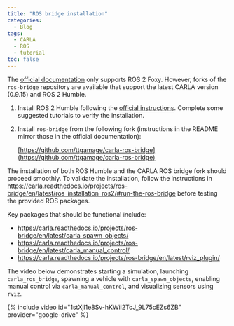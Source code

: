 ```yaml
---
title: "ROS bridge installation"
categories:
  - Blog
tags:
  - CARLA
  - ROS
  - tutorial
toc: false
---
```

The [official documentation](https://carla.readthedocs.io/projects/ros-bridge/en/latest/) only supports ROS 2 Foxy. However, forks of the `ros-bridge` repository are available that support the latest CARLA version (0.9.15) and ROS 2 Humble.

1. Install ROS 2 Humble following the [official instructions](https://docs.ros.org/en/humble/Installation.html). Complete some suggested tutorials to verify the installation.
2. Install `ros-bridge` from the following fork (instructions in the README mirror those in the official documentation):

    [https://github.com/ttgamage/carla-ros-bridge](https://github.com/ttgamage/carla-ros-bridge)


The installation of both ROS Humble and the CARLA ROS bridge fork should proceed smoothly. To validate the installation, follow the instructions in <https://carla.readthedocs.io/projects/ros-bridge/en/latest/ros_installation_ros2/#run-the-ros-bridge> before testing the provided ROS packages.

Key packages that should be functional include:

- <https://carla.readthedocs.io/projects/ros-bridge/en/latest/carla_spawn_objects/>
- <https://carla.readthedocs.io/projects/ros-bridge/en/latest/carla_manual_control/>
- <https://carla.readthedocs.io/projects/ros-bridge/en/latest/rviz_plugin/>

The video below demonstrates starting a simulation, launching `carla_ros_bridge`, spawning a vehicle with `carla_spawn_objects`, enabling manual control via `carla_manual_control`, and visualizing sensors using `rviz`.

{% include video id="1stXjl1e8Sv-hKWil2TcJ_9L75cEZs6ZB" provider="google-drive" %}